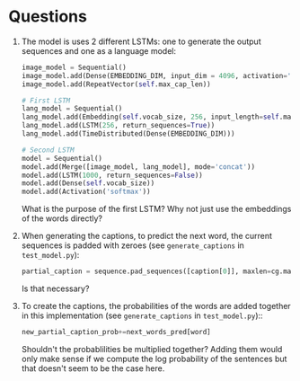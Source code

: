# Questions
1. The model is uses 2 different LSTMs: one to generate the output sequences and one as a language model:
    ```python
    image_model = Sequential()
    image_model.add(Dense(EMBEDDING_DIM, input_dim = 4096, activation='relu'))
    image_model.add(RepeatVector(self.max_cap_len))

    # First LSTM
    lang_model = Sequential()
    lang_model.add(Embedding(self.vocab_size, 256, input_length=self.max_cap_len))
    lang_model.add(LSTM(256, return_sequences=True))
    lang_model.add(TimeDistributed(Dense(EMBEDDING_DIM)))

    # Second LSTM
    model = Sequential()
    model.add(Merge([image_model, lang_model], mode='concat'))
    model.add(LSTM(1000, return_sequences=False))
    model.add(Dense(self.vocab_size))
    model.add(Activation('softmax'))
    ```
    What is the purpose of the first LSTM? Why not just use the embeddings of the words directly?
    
 2. When generating the captions, to predict the next word, the current sequences is padded with zeroes (see `generate_captions` in `test_model.py`):
    ```python
    partial_caption = sequence.pad_sequences([caption[0]], maxlen=cg.max_cap_len, padding='post')
    ```
    Is that necessary?
    
 3. To create the captions, the probabilities of the words are added together in this implementation (see `generate_captions` in `test_model.py`)::
    ```python
    new_partial_caption_prob+=next_words_pred[word]
    ```
    Shouldn't the probablilities be multiplied together? Adding them would only make sense if we compute the log probability of the sentences but that doesn't seem to be the case here.
    